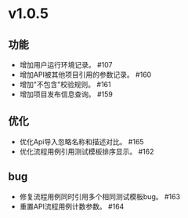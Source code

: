 # v1.0.5

## 功能

- 增加用户运行环境记录。 #107
- 增加API被其他项目引用的参数记录。 #160
- 增加"不包含"校验规则。 #161
- 增加项目发布信息查询。 #159

## 优化

- 优化Api导入忽略名称和描述对比。 #165
- 优化流程用例引用测试模板排序显示。 #162

## bug

- 修复流程用例同时引用多个相同测试模板bug。 #163
- 重置API流程用例计数参数。 #164


